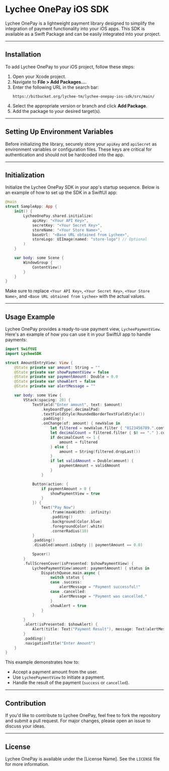 
# Lychee OnePay iOS SDK

Lychee OnePay is a lightweight payment library designed to simplify the integration of payment functionality into your iOS apps. This SDK is available as a Swift Package and can be easily integrated into your project.

---

## Installation

To add Lychee OnePay to your iOS project, follow these steps:

1. Open your Xcode project.
2. Navigate to **File > Add Packages...**.
3. Enter the following URL in the search bar:
   ```
   https://bitbucket.org/lychee-tm/lychee-onepay-ios-sdk/src/main/
   ```
4. Select the appropriate version or branch and click **Add Package**.
5. Add the package to your desired target(s).

---

## Setting Up Environment Variables

Before initializing the library, securely store your `apiKey` and `apiSecret` as environment variables or configuration files. These keys are critical for authentication and should not be hardcoded into the app.

---

## Initialization

Initialize the Lychee OnePay SDK in your app's startup sequence. Below is an example of how to set up the SDK in a SwiftUI app:

```swift
@main
struct SampleApp: App {
    init() {
        LycheeOnePay.shared.initialize(
            apiKey: "<Your API Key>",
            secretKey: "<Your Secret Key>",
            storeName: "<Your Store Name>",
            baseUrl: "<Base URL obtained from Lychee>",
            storeLogo: UIImage(named: "store-logo") // Optional
        )
    }

    var body: some Scene {
        WindowGroup {
            ContentView()
        }
    }
}
```

Make sure to replace `<Your API Key>`, `<Your Secret Key>`, `<Your Store Name>`, and `<Base URL obtained from Lychee>` with the actual values.

---

## Usage Example

Lychee OnePay provides a ready-to-use payment view, `LycheePaymentView`. Here's an example of how you can use it in your SwiftUI app to handle payments:

```swift
import SwiftUI
import LycheeSDK

struct AmountEntryView: View {
    @State private var amount: String = ""
    @State private var showPaymentView = false
    @State private var paymentAmount: Double = 0.0
    @State private var showAlert = false
    @State private var alertMessage = ""

    var body: some View {
        VStack(spacing: 20) {
            TextField("Enter amount", text: $amount)
                .keyboardType(.decimalPad)
                .textFieldStyle(RoundedBorderTextFieldStyle())
                .padding()
                .onChange(of: amount) { newValue in
                    let filtered = newValue.filter { "0123456789.".contains($0) }
                    let decimalCount = filtered.filter { $0 == "." }.count
                    if decimalCount <= 1 {
                        amount = filtered
                    } else {
                        amount = String(filtered.dropLast())
                    }
                    if let validAmount = Double(amount) {
                        paymentAmount = validAmount
                    }
                }

            Button(action: {
                if paymentAmount > 0 {
                    showPaymentView = true
                }
            }) {
                Text("Pay Now")
                    .frame(maxWidth: .infinity)
                    .padding()
                    .background(Color.blue)
                    .foregroundColor(.white)
                    .cornerRadius(10)
            }
            .padding()
            .disabled(amount.isEmpty || paymentAmount == 0.0)

            Spacer()
        }
        .fullScreenCover(isPresented: $showPaymentView) {
            LycheePaymentView(amount: paymentAmount) { status in
                DispatchQueue.main.async {
                    switch status {
                    case .success:
                        alertMessage = "Payment successful!"
                    case .cancelled:
                        alertMessage = "Payment was cancelled."
                    }
                    showAlert = true
                }
            }
        }
        .alert(isPresented: $showAlert) {
            Alert(title: Text("Payment Result"), message: Text(alertMessage), dismissButton: .default(Text("OK")))
        }
        .padding()
        .navigationTitle("Enter Amount")
    }
}
```

This example demonstrates how to:
- Accept a payment amount from the user.
- Use `LycheePaymentView` to initiate a payment.
- Handle the result of the payment (`success` or `cancelled`).

---

## Contribution

If you'd like to contribute to Lychee OnePay, feel free to fork the repository and submit a pull request. For major changes, please open an issue to discuss your ideas.

---

## License

Lychee OnePay is available under the [License Name]. See the `LICENSE` file for more information.
